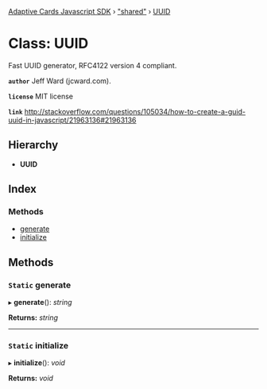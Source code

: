 [Adaptive Cards Javascript SDK](../README.md) › ["shared"](../modules/_shared_.md) › [UUID](_shared_.uuid.md)

# Class: UUID

Fast UUID generator, RFC4122 version 4 compliant.

**`author`** Jeff Ward (jcward.com).

**`license`** MIT license

**`link`** http://stackoverflow.com/questions/105034/how-to-create-a-guid-uuid-in-javascript/21963136#21963136

## Hierarchy

* **UUID**

## Index

### Methods

* [generate](_shared_.uuid.md#static-generate)
* [initialize](_shared_.uuid.md#static-initialize)

## Methods

### `Static` generate

▸ **generate**(): *string*

**Returns:** *string*

___

### `Static` initialize

▸ **initialize**(): *void*

**Returns:** *void*
